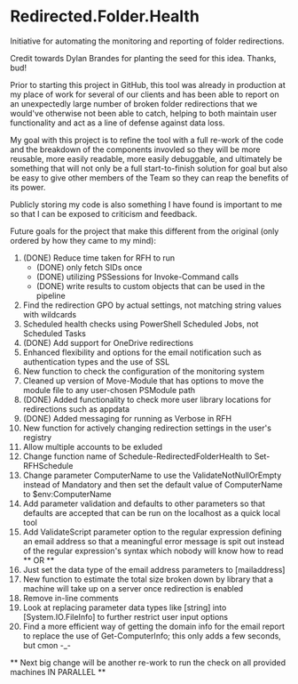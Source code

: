 # Redirected.Folder.Health
Initiative for automating the monitoring and reporting of folder redirections.

Credit towards Dylan Brandes for planting the seed for this idea.  Thanks, bud!

Prior to starting this project in GitHub, this tool was already in production at my place of work for several of our clients and has been able to report on an unexpectedly large number of broken folder redirections that we would've otherwise not been able to catch, helping to both maintain user functionality and act as a line of defense against data loss.

My goal with this project is to refine the tool with a full re-work of the code and the breakdown of the components invovled so they will be more reusable, more easily readable, more easily debuggable, and ultimately be something that will not only be a full start-to-finish solution for goal but also be easy to give other members of the Team so they can reap the benefits of its power.

Publicly storing my code is also something I have found is important to me so that I can be exposed to criticism and feedback.

Future goals for the project that make this different from the original (only ordered by how they came to my mind):

1) (DONE) Reduce time taken for RFH to run
	- (DONE) only fetch SIDs once
	- (DONE) utilizing PSSessions for Invoke-Command calls
	- (DONE) write results to custom objects that can be used in the pipeline
2) Find the redirection GPO by actual settings, not matching string values with wildcards
3) Scheduled health checks using PowerShell Scheduled Jobs, not Scheduled Tasks
4) (DONE) Add support for OneDrive redirections
5) Enhanced flexibility and options for the email notification such as authentication types and the use of SSL
6) New function to check the configuration of the monitoring system
7) Cleaned up version of Move-Module that has options to move the module file to any user-chosen PSModule path
8) (DONE) Added functionality to check more user library locations for redirections such as appdata
9) (DONE) Added messaging for running as Verbose in RFH
10) New function for actively changing redirection settings in the user's registry
11)	Allow multiple accounts to be exluded
12)	Change function name of Schedule-RedirectedFolderHealth to Set-RFHSchedule
13) Change parameter ComputerName to use the ValidateNotNullOrEmpty instead of Mandatory and then set the default value of ComputerName to $env:ComputerName
14) Add parameter validation and defaults to other parameters so that defaults are accepted that can be run on the localhost as a quick local tool
15) Add ValidateScript parameter option to the regular expression defining an email address so that a meaningful error message is spit out instead of the regular expression's syntax which nobody will know how to read
** OR **
16) Just set the data type of the email address parameters to [mailaddress]
17) New function to estimate the total size broken down by library that a machine will take up on a server once redirection is enabled
18) Remove in-line comments
19) Look at replacing parameter data types like [string] into [System.IO.FileInfo] to further restrict user input options
20) Find a more efficient way of getting the domain info for the email report to replace the use of Get-ComputerInfo; this only adds a few seconds, but cmon -_-

** Next big change will be another re-work to run the check on all provided machines IN PARALLEL **
